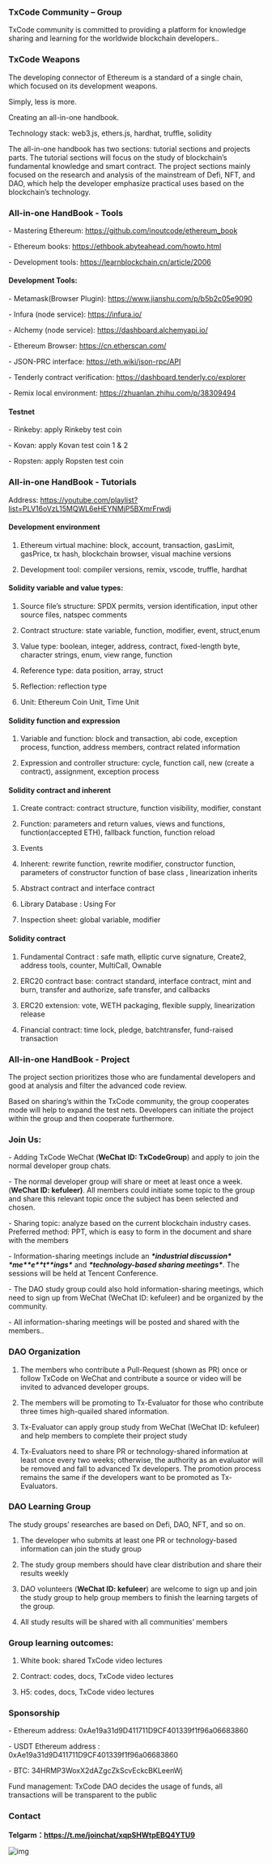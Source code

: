 ### TxCode Community – Group  

TxCode community is committed to providing a platform for knowledge sharing and learning for the worldwide blockchain developers..

 

### TxCode Weapons  

The developing connector of Ethereum is a standard of a single chain, which focused on its development weapons.   

Simply, less is more. 

Creating an all-in-one handbook. 

Technology stack: web3.js, ethers.js, hardhat, truffle, solidity 

The all-in-one handbook has two sections: tutorial sections and projects parts. The tutorial sections  will focus on the study of blockchain’s fundamental knowledge and smart contract. The project sections  mainly focused on the research and analysis of the mainstream of Defi, NFT, and DAO, which help the developer emphasize practical uses based on the blockchain’s technology.

 

### All-in-one HandBook - Tools 

\- Mastering Ethereum: https://github.com/inoutcode/ethereum_book

\- Ethereum books: https://ethbook.abyteahead.com/howto.html

\- Development tools: https://learnblockchain.cn/article/2006

 

#### Development Tools: 

\- Metamask(Browser Plugin): https://www.jianshu.com/p/b5b2c05e9090

\- Infura (node service): https://infura.io/

\- Alchemy (node service): https://dashboard.alchemyapi.io/

\- Ethereum Browser: https://cn.etherscan.com/

\- JSON-PRC interface: https://eth.wiki/json-rpc/API

\- Tenderly contract verification: https://dashboard.tenderly.co/explorer

\- Remix local environment: https://zhuanlan.zhihu.com/p/38309494

 

#### Testnet 

\- Rinkeby: apply Rinkeby test coin 

\- Kovan: apply Kovan test coin 1 & 2

\- Ropsten: apply Ropsten test coin

  

### All-in-one HandBook - Tutorials

Address: https://youtube.com/playlist?list=PLV16oVzL15MQWL6eHEYNMjP5BXmrFrwdj

 

 

#### Development environment 

1. Ethereum virtual machine: block, account, transaction, gasLimit, gasPrice, tx hash, blockchain browser, visual machine versions 

2. Development tool: compiler versions, remix, vscode, truffle, hardhat 

 

#### Solidity variable and value types: 

1. Source file’s structure: SPDX permits, version identification, input other source files, natspec comments

2. Contract structure: state variable, function, modifier, event, struct,enum

3. Value type: boolean, integer, address, contract, fixed-length byte, character strings, enum, view range, function

4. Reference type: data position, array, struct

5. Reflection: reflection type 

6. Unit: Ethereum Coin Unit, Time Unit

 

#### Solidity function and expression

1. Variable and function: block and transaction, abi code, exception process, function, address members, contract related information 

2. Expression and controller structure: cycle, function call, new (create a contract), assignment, exception process 

 

#### Solidity contract and inherent 

1. Create contract: contract structure, function visibility, modifier, constant 

2. Function: parameters and return values, views and functions, function(accepted ETH), fallback function, function reload

3. Events

4. Inherent: rewrite function, rewrite modifier, constructor function, parameters of constructor function of base class , linearization inherits

5. Abstract contract and interface contract

6. Library Database : Using For

7. Inspection sheet: global variable, modifier

 

#### Solidity contract 

1. Fundamental Contract : safe math, elliptic curve signature, Create2, address tools, counter, MultiCall, Ownable

2. ERC20 contract base:  contract standard, interface contract, mint and burn, transfer and authorize, safe transfer, and callbacks 

3. ERC20 extension: vote, WETH packaging, flexible supply, linearization release 

4. Financial contract: time lock, pledge, batchtransfer, fund-raised transaction

 

### All-in-one HandBook - Project 

The project section prioritizes those who are fundamental developers and good at analysis and filter the advanced code review. 

 

Based on sharing’s within the TxCode community, the group cooperates mode will help to expand the test nets. Developers can initiate the project within the group and then cooperate furthermore.

 

### Join Us:

\- Adding TxCode WeChat (**WeChat ID: TxCodeGroup**) and apply to join the normal developer group chats.

\- The normal developer group will share or meet at least once a week. (**WeChat ID: kefuleer)**. All members could initiate some topic to the group and share this relevant topic once the subject has been selected and chosen.

\- Sharing topic: analyze based on the current blockchain industry cases. Preferred method: PPT, which is easy to form in the document and share with the members 

\- Information-sharing meetings include an ***\*industrial discussion\**** ***\*me\*******\*e\*******\*t\*******\*ings\**** and ***\*technology-based sharing meetings\****. The sessions will be held at Tencent Conference. 

\- The DAO study group could also hold information-sharing meetings, which need to sign up from WeChat (WeChat ID: kefuleer) and be organized by the community.

\- All information-sharing meetings will be posted and shared with the members..

 

### DAO Organization 

1. The members who contribute a Pull-Request (shown as PR) once or follow TxCode on WeChat and contribute  a source or video will be invited to advanced developer groups.

2. The members will be promoting to Tx-Evaluator for those who contribute three times high-quailed shared information.

3. Tx-Evaluator can apply group study from WeChat (WeChat ID: kefuleer) and help members to complete their project study

4. Tx-Evaluators need to share PR or technology-shared information at least once every two weeks; otherwise, the authority as an evaluator will be removed and fall to advanced Tx developers. The promotion process remains the same if the developers want to be promoted as Tx-Evaluators. 

 

### DAO Learning Group

The study groups’ researches are based on Defi, DAO, NFT, and so on. 

1.	The developer who submits at least one PR or technology-based information can join the study group  

2.	The study group members should have clear distribution and share their results weekly 

3.	DAO volunteers (**WeChat ID: kefuleer**) are welcome to sign up and join the study group to help group members to finish the learning targets of the group.

4.	All study results will be shared with all communities’ members 

 

 

### Group learning outcomes: 

1. White book: shared TxCode video lectures

2. Contract: codes, docs, TxCode video lectures

3. H5: codes, docs, TxCode video lectures

 

 

### Sponsorship 

 

\- Ethereum address: 0xAe19a31d9D411711D9CF401339f1f96a06683860

\- USDT Ethereum address :  0xAe19a31d9D411711D9CF401339f1f96a06683860

\- BTC: 34HRMP3WoxX2dAZgcZkScvEckcBKLeenWj

Fund management: TxCode DAO decides the usage of funds, all transactions will be transparent to the public 

 

### Contact 

**Telgarm：https://t.me/joinchat/xqpSHWtpEBQ4YTU9**

![img](file:////private/var/folders/rk/525_4zl91qx3wmq_t_pqwt940000gn/T/com.kingsoft.wpsoffice.mac/wps-zhangxue/ksohtml/wps2iAGEq.png)

 